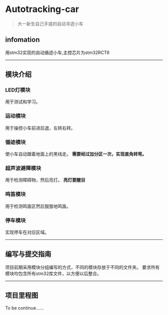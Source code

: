 # Autotracking-car

> 大一新生自己手搓的自动寻迹小车

## infomation

用stm32实现的自动循迹小车,主控芯片为stm32RCT6

------

## 模块介绍

### LED灯模块

用于测试和学习。

### 运动模块

用于操控小车前进后退，左转右转。

### 循迹模块

使小车自动跟着地面上的黑线走。
**需要经过加分区一次，实现直角转弯。**

### 超声波避障模块

用于检测障碍物，然后亮灯。
**亮灯要醒目**

### 鸣笛模块

用于检测鸣笛区然后狠狠地鸣笛。

### 停车模块

实现停车在对应区域。

------

## 编写与提交指南

项目前期采用模块分组编写的方式，不同的模块存放于不同的文件夹。
要求所有模块均包含所有stm32库文件，以方便以后整合。

------

## 项目里程图

To be continue......
